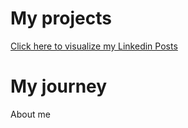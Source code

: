 
# My projects
[Click here to visualize my Linkedin Posts](linkedin_posts)

# My journey
About me


